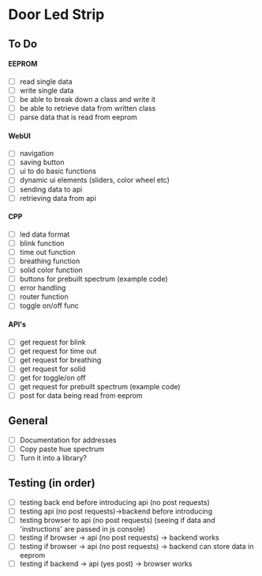 # Door Led Strip

## To Do

#### EEPROM

- [ ] read single data
- [ ] write single data
- [ ] be able to break down a class and write it
- [ ] be able to retrieve data from written class
- [ ] parse data that is read from eeprom

#### WebUI

- [ ] navigation
- [ ] saving button
- [ ] ui to do basic functions
- [ ] dynamic ui elements (sliders, color wheel etc)
- [ ] sending data to api
- [ ] retrieving data from api

#### CPP

- [ ] led data format
- [ ] blink function
- [ ] time out function
- [ ] breathing function
- [ ] solid color function
- [ ] buttons for prebuilt spectrum (example code)
- [ ] error handling
- [ ] router function
- [ ] toggle on/off func

#### API's

- [ ] get request for blink
- [ ] get request for time out
- [ ] get request for breathing
- [ ] get request for solid
- [ ] get for toggle/on off
- [ ] get request for prebuilt spectrum (example code)
- [ ] post for data being read from eeprom

## General

- [ ] Documentation for addresses
- [ ] Copy paste hue spectrum
- [ ] Turn it into a library?

## Testing (in order)

- [ ] testing back end before introducing api (no post requests)
- [ ] testing api (no post requests)->backend before introducing
- [ ] testing browser to api (no post requests) (seeing if data and 'instructions' are passed in js console)
- [ ] testing if browser -> api (no post requests) -> backend works
- [ ] testing if browser -> api (no post requests) -> backend can store data in eeprom
- [ ] testing if backend -> api (yes post) -> browser works
